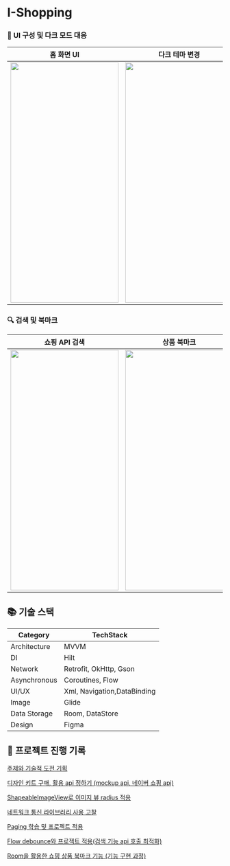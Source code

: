 # I-Shopping


### 🎨 UI 구성 및 다크 모드 대응

|                                                        홈 화면 UI                                                        |                                                        다크 테마 변경                                                       |                                                       시스템 테마 변경                                                        |
|:----------------------------------------------------------------------------------------------------------------------:|:----------------------------------------------------------------------------------------------------------------------:|:----------------------------------------------------------------------------------------------------------------------:|
| <img src = "https://github.com/user-attachments/assets/9c17b98a-6f14-418d-8a11-e324a51e1c0b" width="252" height="560"> | <img src = "https://github.com/user-attachments/assets/030f3c8a-87fc-4e14-ba49-2e2ed2d288ca" width="252" height="560"> | <img src = "https://github.com/user-attachments/assets/5fab0e42-7487-4e03-af54-004987c07ea5" width="252" height="560">

### 🔍 검색 및 북마크

|                                                         쇼핑 API 검색                                                         |                                                        상품 북마크                                                        |
|:----------------------------------------------------------------------------------------------------------------------:|:----------------------------------------------------------------------------------------------------------------------:|
| <img src = "https://github.com/user-attachments/assets/1a7be7b3-7437-4b11-903c-b205e4711bbb" width="252" height="560"> | <img src = "https://github.com/user-attachments/assets/a19cd48f-ffba-47e1-bfb1-e6f257fc3623" width="252" height="560">


## 📚 기술 스택

| Category | TechStack | 
| --- | --- |
| Architecture |  MVVM   |
| DI | Hilt  |
| Network | Retrofit, OkHttp, Gson  |
| Asynchronous | Coroutines, Flow   |
| UI/UX | Xml, Navigation,DataBinding   |
| Image | Glide  |
| Data Storage | Room, DataStore |
| Design | Figma |

## 📄 프로젝트 진행 기록

[주제와 기술적 도전 기획](https://codinghun.tistory.com/36)

[디자인 키트 구매, 활용 api 정하기 (mockup api, 네이버 쇼핑 api)](https://codinghun.tistory.com/38)

[ShapeableImageView로 이미지 뷰 radius 적용](https://codinghun.tistory.com/46)

[네트워크 통신 라이브러리 사용 고찰](https://codinghun.tistory.com/50)

[Paging 학습 및 프로젝트 적용](https://codinghun.tistory.com/65)

[Flow debounce와 프로젝트 적용(검색 기능 api 호출 최적화)](https://codinghun.tistory.com/70)

[Room을 활용한 쇼핑 상품 북마크 기능 (기능 구현 과정)](https://codinghun.tistory.com/77)
